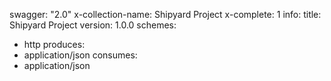 swagger: "2.0"
x-collection-name: Shipyard Project
x-complete: 1
info:
  title: Shipyard Project
  version: 1.0.0
schemes:
- http
produces:
- application/json
consumes:
- application/json